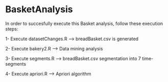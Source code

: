 # BasketAnalysis

In order to succesfully execute this Basket analysis, follow these execution steps:

1- Execute datasetChanges.R --> breadBasket.csv is generated

2- Execute bakery2.R --> Data mining analysis

3- Execute segments.R --> breadBasket.csv segmentation into 7 time-segments

4- Execute apriori.R --> Apriori algorithm 
